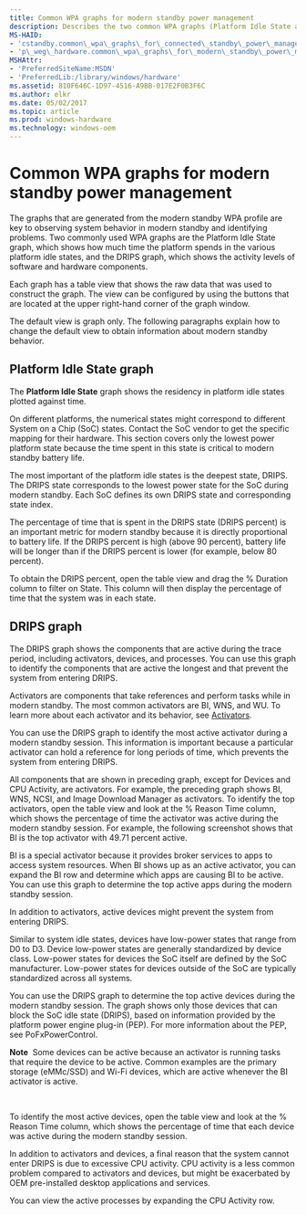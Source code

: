 ```yaml
---
title: Common WPA graphs for modern standby power management
description: Describes the two common WPA graphs (Platform Idle State and DRIPS) for modern standby power management.
MS-HAID:
- 'cstandby.common\_wpa\_graphs\_for\_connected\_standby\_power\_management'
- 'p\_weg\_hardware.common\_wpa\_graphs\_for\_modern\_standby\_power\_management'
MSHAttr:
- 'PreferredSiteName:MSDN'
- 'PreferredLib:/library/windows/hardware'
ms.assetid: 810F646C-1D97-4516-A9BB-017E2F0B3F6C
ms.author: elkr
ms.date: 05/02/2017
ms.topic: article
ms.prod: windows-hardware
ms.technology: windows-oem
---
```


# Common WPA graphs for modern standby power management


The graphs that are generated from the modern standby WPA profile are key to observing system behavior in modern standby and identifying problems. Two commonly used WPA graphs are the Platform Idle State graph, which shows how much time the platform spends in the various platform idle states, and the DRIPS graph, which shows the activity levels of software and hardware components.

Each graph has a table view that shows the raw data that was used to construct the graph. The view can be configured by using the buttons that are located at the upper right-hand corner of the graph window.

The default view is graph only. The following paragraphs explain how to change the default view to obtain information about modern standby behavior.

## Platform Idle State graph


The **Platform Idle State** graph shows the residency in platform idle states plotted against time.

On different platforms, the numerical states might correspond to different System on a Chip (SoC) states. Contact the SoC vendor to get the specific mapping for their hardware. This section covers only the lowest power platform state because the time spent in this state is critical to modern standby battery life.

The most important of the platform idle states is the deepest state, DRIPS. The DRIPS state corresponds to the lowest power state for the SoC during modern standby. Each SoC defines its own DRIPS state and corresponding state index.

The percentage of time that is spent in the DRIPS state (DRIPS percent) is an important metric for modern standby because it is directly proportional to battery life. If the DRIPS percent is high (above 90 percent), battery life will be longer than if the DRIPS percent is lower (for example, below 80 percent).

To obtain the DRIPS percent, open the table view and drag the % Duration column to filter on State. This column will then display the percentage of time that the system was in each state.

## DRIPS graph


The DRIPS graph shows the components that are active during the trace period, including activators, devices, and processes. You can use this graph to identify the components that are active the longest and that prevent the system from entering DRIPS.

Activators are components that take references and perform tasks while in modern standby. The most common activators are BI, WNS, and WU. To learn more about each activator and its behavior, see [Activators](activators.md).

You can use the DRIPS graph to identify the most active activator during a modern standby session. This information is important because a particular activator can hold a reference for long periods of time, which prevents the system from entering DRIPS.

All components that are shown in preceding graph, except for Devices and CPU Activity, are activators. For example, the preceding graph shows BI, WNS, NCSI, and Image Download Manager as activators. To identify the top activators, open the table view and look at the % Reason Time column, which shows the percentage of time the activator was active during the modern standby session. For example, the following screenshot shows that BI is the top activator with 49.71 percent active.

BI is a special activator because it provides broker services to apps to access system resources. When BI shows up as an active activator, you can expand the BI row and determine which apps are causing BI to be active. You can use this graph to determine the top active apps during the modern standby session.

In addition to activators, active devices might prevent the system from entering DRIPS.

Similar to system idle states, devices have low-power states that range from D0 to D3. Device low-power states are generally standardized by device class. Low-power states for devices the SoC itself are defined by the SoC manufacturer. Low-power states for devices outside of the SoC are typically standardized across all systems.

You can use the DRIPS graph to determine the top active devices during the modern standby session. The graph shows only those devices that can block the SoC idle state (DRIPS), based on information provided by the platform power engine plug-in (PEP). For more information about the PEP, see PoFxPowerControl.

**Note**  Some devices can be active because an activator is running tasks that require the device to be active. Common examples are the primary storage (eMMc/SSD) and Wi-Fi devices, which are active whenever the BI activator is active.

 

To identify the most active devices, open the table view and look at the % Reason Time column, which shows the percentage of time that each device was active during the modern standby session.

In addition to activators and devices, a final reason that the system cannot enter DRIPS is due to excessive CPU activity. CPU activity is a less common problem compared to activators and devices, but might be exacerbated by OEM pre-installed desktop applications and services.

You can view the active processes by expanding the CPU Activity row.

 

 






